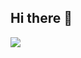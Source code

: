 ## Hi there 👋

![](https://komarev.com/ghpvc/?username=GabrieleDiCorato&style=flat-square&base=100)

<!--
**GabrieleDiCorato/GabrieleDiCorato** is a ✨ _special_ ✨ repository because its `README.md` (this file) appears on your GitHub profile.

Here are some ideas to get you started:

- 🔭 I’m currently working on ...
- 🌱 I’m currently learning ...
- 👯 I’m looking to collaborate on ...
- 🤔 I’m looking for help with ...
- 💬 Ask me about ...
- 📫 How to reach me: ...
- 😄 Pronouns: ...
- ⚡ Fun fact: ...
-->
